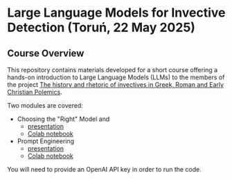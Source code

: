 # Large Language Models for Invective Detection (Toruń, 22 May 2025)

## Course Overview

This repository contains materials developed for a short course offering a hands-on introduction to Large Language Models (LLMs) to the members of the project [The history and rhetoric of invectives in Greek, Roman and Early Christian Polemics](https://www.human.umk.pl/nauka/granty-pracownikow/historia-i-retoryka-inwektywy-w-polemikach-starozytnej-grecji-rzymu-i-wczesno-chrzescijanskich/).

Two modules are covered:
- Choosing the "Right" Model and
  - [presentation](LLMWorkshop_ChoosingYourModel.pdf)
  - [Colab notebook](notebooks/Choosing_the_Right_Model.ipynb)
- Prompt Engineering
  - [presentation](LLMWorkshop_IntroToPrompting.pdf)
  - [Colab notebook](notebooks/Talking_to_the_LLM_with_Prompts.ipynb)
 
You will need to provide an OpenAI API key in order to run the code.
